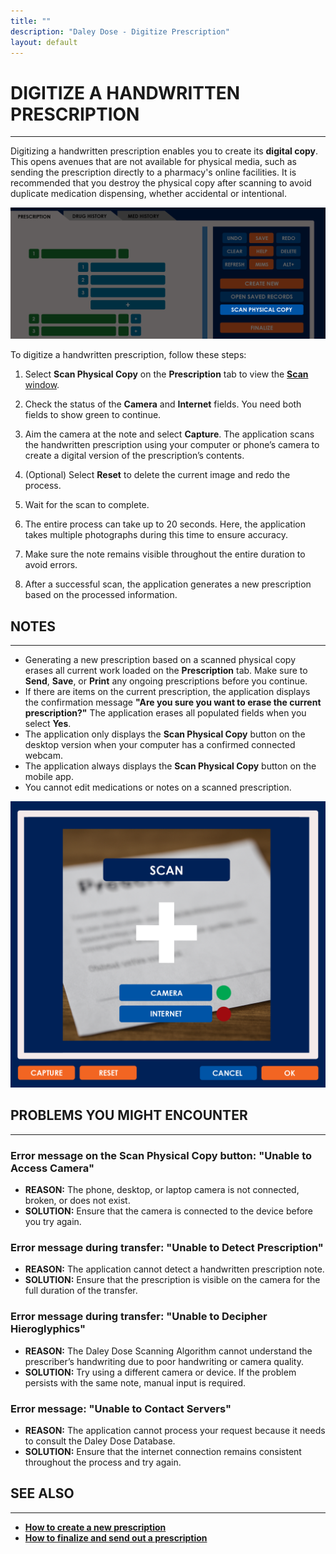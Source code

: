 ```yaml
---
title: ""
description: "Daley Dose - Digitize Prescription"
layout: default
---
```


# **DIGITIZE A HANDWRITTEN PRESCRIPTION**
---
Digitizing a handwritten prescription enables you to create its **digital copy**. This opens avenues that are not available for physical media, such as sending the prescription directly to a pharmacy's online facilities. It is recommended that you destroy the physical copy after scanning to avoid duplicate medication dispensing, whether accidental or intentional.

![Scan Button](/assets/images/daley-dose-home-window-parts-scan.png)  

To digitize a handwritten prescription, follow these steps:

1. Select **Scan Physical Copy** on the **Prescription** tab to view the [**Scan** window](/daleydose/window-scan).

2. Check the status of the **Camera** and **Internet** fields.
   You need both fields to show green to continue.

3. Aim the camera at the note and select **Capture**.
   The application scans the handwritten prescription using your computer or phone’s camera to create a digital version of the prescription’s contents.

4. (Optional) Select **Reset** to delete the current image and redo the process.

5. Wait for the scan to complete.

6. The entire process can take up to 20 seconds. Here, the application takes multiple photographs during this time to ensure accuracy.

7. Make sure the note remains visible throughout the entire duration to avoid errors.

8. After a successful scan, the application generates a new prescription based on the processed information.

## **NOTES**
---
   - Generating a new prescription based on a scanned physical copy erases all current work loaded on the **Prescription** tab. Make sure to **Send**, **Save**, or **Print** any ongoing prescriptions before you continue.
   - If there are items on the current prescription, the application displays the confirmation message **"Are you sure you want to erase the current prescription?"** The application erases all populated fields when you select **Yes**.
   - The application only displays the **Scan Physical Copy** button on the desktop version when your computer has a confirmed connected webcam.
   - The application always displays the **Scan Physical Copy** button on the mobile app.
   - You cannot edit medications or notes on a scanned prescription.

![Scan Window](/assets/images/daley-dose-scan-window.png)  

## **PROBLEMS YOU MIGHT ENCOUNTER**
---

### Error message on the **Scan Physical Copy** button: **"Unable to Access Camera"**
- **REASON:** The phone, desktop, or laptop camera is not connected, broken, or does not exist.
- **SOLUTION:** Ensure that the camera is connected to the device before you try again.

### Error message during transfer: **"Unable to Detect Prescription"**
- **REASON:** The application cannot detect a handwritten prescription note.
- **SOLUTION:** Ensure that the prescription is visible on the camera for the full duration of the transfer.

### Error message during transfer: **"Unable to Decipher Hieroglyphics"**
- **REASON:** The Daley Dose Scanning Algorithm cannot understand the prescriber’s handwriting due to poor handwriting or camera quality.
- **SOLUTION:** Try using a different camera or device. If the problem persists with the same note, manual input is required.

### Error message: **"Unable to Contact Servers"**
- **REASON:** The application cannot process your request because it needs to consult the Daley Dose Database.
- **SOLUTION:** Ensure that the internet connection remains consistent throughout the process and try again.

## **SEE ALSO**
---
- [**How to create a new prescription**](/daleydose/prescription-create-new)  
- [**How to finalize and send out a prescription**](/daleydose/prescription-finalize)
